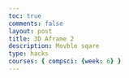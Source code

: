 ```yaml
---
toc: true
comments: false
layout: post
title: 3D Aframe 2
description: Movble sqare
type: hacks
courses: { compsci: {week: 6} }
--- 
```

<html>
<head>
  <script src="https://aframe.io/releases/1.2.0/aframe.min.js"></script>
</head>
<body>

  <!-- Scene -->
  <a-scene>
    <!-- Moving Box -->
    <a-box id="movableBox" position="0 1 0" width="1" height="1" depth="1" color="red" wasd-controls></a-box>
    <!-- Stationary Box -->
    <a-box id="stationaryBox" position="3 1 0" width="1" height="1" depth="1" color="green"></a-box>
    <!-- Camera -->
    <a-entity camera look-controls position="0 1.6 5"></a-entity>
  </a-scene>

  <!-- Script for collision detection -->
  <script>
    AFRAME.registerComponent('collision-handler', {
      init: function () {
        this.movableBox = document.getElementById('movableBox');
        this.stationaryBox = document.getElementById('stationaryBox');
      },

      tick: function () {
        var movablePosition = this.movableBox.getAttribute('position');
        var stationaryPosition = this.stationaryBox.getAttribute('position');

        // Check for collision
        if (
          movablePosition.x < stationaryPosition.x + 0.5 &&
          movablePosition.x > stationaryPosition.x - 0.5 &&
          movablePosition.z < stationaryPosition.z + 0.5 &&
          movablePosition.z > stationaryPosition.z - 0.5
        ) {
          alert('You win!');
          // Reset the position of the movable box
          this.movableBox.setAttribute('position', '0 1 0');
        }
      }
    });
  </script>

  <!-- Attach the collision-handler component to the scene -->
  <!-- one problem was that A-frame and Js interpreted the script differently, so the two boxes moved together. to fix this i binded the wasd function aframe uses directly to the red box whereas before i was assigning different values for an onclick a certain button to move it a determined amount of px-->
  <a-scene collision-handler></a-scene>

</body>
</html>
